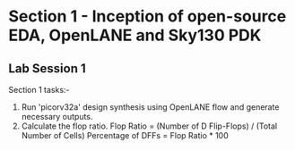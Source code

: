 # Section 1 - Inception of open-source EDA, OpenLANE and Sky130 PDK
## Lab Session 1
Section 1 tasks:-
1. Run 'picorv32a' design synthesis using OpenLANE flow and generate necessary outputs.
2. Calculate the flop ratio.
   Flop Ratio = (Number of D Flip-Flops) / (Total Number of Cells)
   Percentage of DFFs = Flop Ratio * 100

